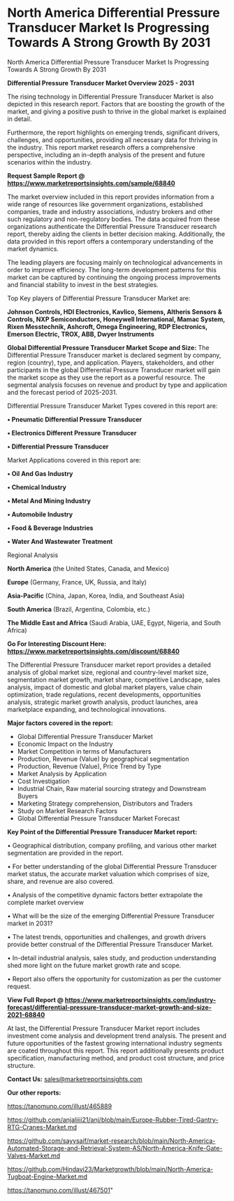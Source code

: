 # North America Differential Pressure Transducer Market Is Progressing Towards A Strong Growth By 2031
 North America Differential Pressure Transducer Market Is Progressing Towards A Strong Growth By 2031

<Strong> Differential Pressure Transducer Market Overview 2025 - 2031</strong>

The rising technology in Differential Pressure Transducer Market is also depicted in this research report. Factors that are boosting the growth of the market, and giving a positive push to thrive in the global market is explained in detail.

Furthermore, the report highlights on emerging trends, significant drivers, challenges, and opportunities, providing all necessary data for thriving in the industry. This report market research offers a comprehensive perspective, including an in-depth analysis of the present and future scenarios within the industry.

<strong>Request Sample Report @ <a href=https://www.marketreportsinsights.com/sample/68840>https://www.marketreportsinsights.com/sample/68840</a></strong>

The market overview included in this report provides information from a wide range of resources like government organizations, established companies, trade and industry associations, industry brokers and other such regulatory and non-regulatory bodies. The data acquired from these organizations authenticate the Differential Pressure Transducer research report, thereby aiding the clients in better decision making. Additionally, the data provided in this report offers a contemporary understanding of the market dynamics.

The leading players are focusing mainly on technological advancements in order to improve efficiency. The long-term development patterns for this market can be captured by continuing the ongoing process improvements and financial stability to invest in the best strategies.

Top Key players of Differential Pressure Transducer Market are:

<strong>Johnson Controls, HDI Electronics, Kavlico, Siemens, Altheris Sensors & Controls, NXP Semiconductors, Honeywell International, Mamac System, Rixen Messtechnik, Ashcroft, Omega Engineering, RDP Electronics, Emerson Electric, TROX, ABB, Dwyer Instruments</strong>

<strong><b>Global Differential Pressure Transducer Market Scope and Size:</b></strong>
The Differential Pressure Transducer market is declared segment by company, region (country), type, and application. Players, stakeholders, and other participants in the global Differential Pressure Transducer market will gain the market scope as they use the report as a powerful resource. The segmental analysis focuses on revenue and product by type and application and the forecast period of 2025-2031.

Differential Pressure Transducer Market Types covered in this report are:

<strong>• Pneumatic Differential Pressure Transducer

• Electronics Different Pressure Transducer

• Differential Pressure Transducer</strong>

Market Applications covered in this report are:

<strong>• Oil And Gas Industry

• Chemical Industry

• Metal And Mining Industry

• Automobile Industry

• Food & Beverage Industries

• Water And Wastewater Treatment</strong> 

Regional Analysis

<strong>North America</strong> (the United States, Canada, and Mexico)

<strong>Europe</strong> (Germany, France, UK, Russia, and Italy)

<strong>Asia-Pacific</strong> (China, Japan, Korea, India, and Southeast Asia)

<strong>South America</strong> (Brazil, Argentina, Colombia, etc.)

<strong>The Middle East and Africa</strong> (Saudi Arabia, UAE, Egypt, Nigeria, and South Africa)

<strong>Go For Interesting Discount Here: <a href=https://www.marketreportsinsights.com/discount/68840>https://www.marketreportsinsights.com/discount/68840</a></strong>

The Differential Pressure Transducer market report provides a detailed analysis of global market size, regional and country-level market size, segmentation market growth, market share, competitive Landscape, sales analysis, impact of domestic and global market players, value chain optimization, trade regulations, recent developments, opportunities analysis, strategic market growth analysis, product launches, area marketplace expanding, and technological innovations.

<strong><b>Major factors covered in the report:</b></strong>
<ul>
  <li>Global Differential Pressure Transducer Market </li>
  <li>Economic Impact on the Industry</li>
  <li>Market Competition in terms of Manufacturers</li>
  <li>Production, Revenue (Value) by geographical segmentation</li>
  <li>Production, Revenue (Value), Price Trend by Type</li>
  <li>Market Analysis by Application</li>
  <li>Cost Investigation</li>
  <li>Industrial Chain, Raw material sourcing strategy and Downstream Buyers</li>
  <li>Marketing Strategy comprehension, Distributors and Traders</li>
  <li>Study on Market Research Factors</li>
  <li>Global Differential Pressure Transducer Market Forecast</li>
</ul>

<strong><b>Key Point of the Differential Pressure Transducer Market report:</b></strong>

• Geographical distribution, company profiling, and various other market segmentation are provided in the report.

• For better understanding of the global Differential Pressure Transducer market status, the accurate market valuation which comprises of size, share, and revenue are also covered.

• Analysis of the competitive dynamic factors better extrapolate the complete market overview

• What will be the size of the emerging Differential Pressure Transducer market in 2031?

• The latest trends, opportunities and challenges, and growth drivers provide better construal of the Differential Pressure Transducer Market.

• In-detail industrial analysis, sales study, and production understanding shed more light on the future market growth rate and scope.

• Report also offers the opportunity for customization as per the customer request.

<strong><b>View Full Report @ <a href=https://www.marketreportsinsights.com/industry-forecast/differential-pressure-transducer-market-growth-and-size-2021-68840>https://www.marketreportsinsights.com/industry-forecast/differential-pressure-transducer-market-growth-and-size-2021-68840</a></b></strong>


At last, the Differential Pressure Transducer Market report includes investment come analysis and development trend analysis. The present and future opportunities of the fastest growing international industry segments are coated throughout this report. This report additionally presents product specification, manufacturing method, and product cost structure, and price structure.

<strong>Contact Us:</strong>
sales@marketreportsinsights.com

<strong>Our other reports:</strong>

<a href=https://tanomuno.com/illust/465889>https://tanomuno.com/illust/465889</a>

<a href=https://github.com/anjaliiii21/anj/blob/main/Europe-Rubber-Tired-Gantry-RTG-Cranes-Market.md>https://github.com/anjaliiii21/anj/blob/main/Europe-Rubber-Tired-Gantry-RTG-Cranes-Market.md</a>

<a href=https://github.com/sayysaif/market-research/blob/main/North-America-Automated-Storage-and-Retrieval-System-AS/North-America-Knife-Gate-Valves-Market.md>https://github.com/sayysaif/market-research/blob/main/North-America-Automated-Storage-and-Retrieval-System-AS/North-America-Knife-Gate-Valves-Market.md</a>

<a href=https://github.com/Hindavi23/Marketgrowth/blob/main/North-America-Tugboat-Engine-Market.md>https://github.com/Hindavi23/Marketgrowth/blob/main/North-America-Tugboat-Engine-Market.md</a>

<a href=https://tanomuno.com/illust/467501>https://tanomuno.com/illust/467501</a>"
